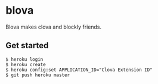 # blova

Blova makes clova and blockly friends.


## Get started

```
$ heroku login
$ heroku create
$ heroku config:set APPLICATION_ID="Clova Extension ID"
$ git push heroku master
```
